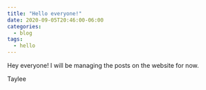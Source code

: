 ```yaml
---
title: "Hello everyone!"
date: 2020-09-05T20:46:00-06:00
categories:
  - blog
tags:
  - hello
---
```


Hey everyone! I will be managing the posts on the website for now.

Taylee